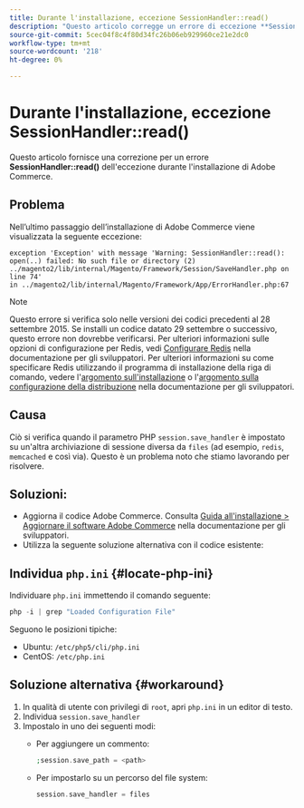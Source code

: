 ```yaml
---
title: Durante l'installazione, eccezione SessionHandler::read()
description: "Questo articolo corregge un errore di eccezione **SessionHandler::read()** durante l’installazione di Adobe Commerce."
source-git-commit: 5cec04f8c4f80d34fc26b06eb929960ce21e2dc0
workflow-type: tm+mt
source-wordcount: '218'
ht-degree: 0%

---
```



# Durante l&#39;installazione, eccezione SessionHandler::read()

Questo articolo fornisce una correzione per un errore **SessionHandler::read()** dell&#39;eccezione durante l&#39;installazione di Adobe Commerce.

## Problema

Nell’ultimo passaggio dell’installazione di Adobe Commerce viene visualizzata la seguente eccezione:

```temrinal
exception 'Exception' with message 'Warning: SessionHandler::read():
open(..) failed: No such file or directory (2) ../magento2/lib/internal/Magento/Framework/Session/SaveHandler.php on line 74'
in ../magento2/lib/internal/Magento/Framework/App/ErrorHandler.php:67
```

>[!NOTE]
>
>Questo errore si verifica solo nelle versioni dei codici precedenti al 28 settembre 2015. Se installi un codice datato 29 settembre o successivo, questo errore non dovrebbe verificarsi. Per ulteriori informazioni sulle opzioni di configurazione per Redis, vedi [Configurare Redis](https://devdocs.magento.com/guides/v2.3/config-guide/redis/config-redis.html) nella documentazione per gli sviluppatori. Per ulteriori informazioni su come specificare Redis utilizzando il programma di installazione della riga di comando, vedere l&#39;[argomento sull&#39;installazione](https://devdocs.magento.com/guides/v2.3/install-gde/install/cli/install-cli-install.html) o l&#39;[argomento sulla configurazione della distribuzione](https://devdocs.magento.com/guides/v2.3/install-gde/install/cli/install-cli-subcommands-deployment.html#instgde-cli-subcommands-configphp) nella documentazione per gli sviluppatori.

## Causa

Ciò si verifica quando il parametro PHP `session.save_handler` è impostato su un&#39;altra archiviazione di sessione diversa da `files` (ad esempio, `redis`, `memcached` e così via). Questo è un problema noto che stiamo lavorando per risolvere.

## Soluzioni:

* Aggiorna il codice Adobe Commerce. Consulta [Guida all&#39;installazione > Aggiornare il software Adobe Commerce](https://devdocs.magento.com/guides/v2.3/install-gde/install/cli/install-cli-uninstall.html#instgde-install-magento-update) nella documentazione per gli sviluppatori.
* Utilizza la seguente soluzione alternativa con il codice esistente:

## Individua `php.ini` {#locate-php-ini}

Individuare `php.ini` immettendo il comando seguente:

```php
php -i | grep "Loaded Configuration File"
```

Seguono le posizioni tipiche:

* Ubuntu: `/etc/php5/cli/php.ini`
* CentOS: `/etc/php.ini`

## Soluzione alternativa {#workaround}

1. In qualità di utente con privilegi di `root`, apri `php.ini` in un editor di testo.
1. Individua `session.save_handler`
1. Impostalo in uno dei seguenti modi:
   * Per aggiungere un commento:

     ```php
     ;session.save_path = <path>
     ```

   * Per impostarlo su un percorso del file system:

     ```php
     session.save_handler = files
     ```
